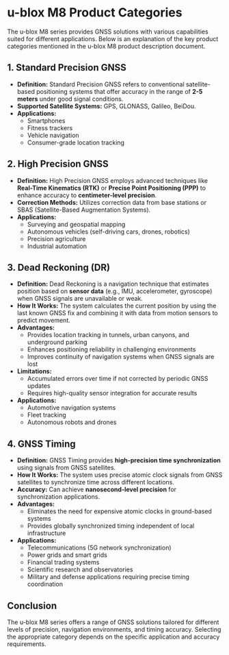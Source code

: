 # u-blox M8 Product Categories

The u-blox M8 series provides GNSS solutions with various capabilities suited for different applications. Below is an explanation of the key product categories mentioned in the u-blox M8 product description document.

## 1. Standard Precision GNSS
- **Definition:** Standard Precision GNSS refers to conventional satellite-based positioning systems that offer accuracy in the range of **2-5 meters** under good signal conditions.
- **Supported Satellite Systems:** GPS, GLONASS, Galileo, BeiDou.
- **Applications:**
  - Smartphones
  - Fitness trackers
  - Vehicle navigation
  - Consumer-grade location tracking

## 2. High Precision GNSS
- **Definition:** High Precision GNSS employs advanced techniques like **Real-Time Kinematics (RTK)** or **Precise Point Positioning (PPP)** to enhance accuracy to **centimeter-level precision**.
- **Correction Methods:** Utilizes correction data from base stations or SBAS (Satellite-Based Augmentation Systems).
- **Applications:**
  - Surveying and geospatial mapping
  - Autonomous vehicles (self-driving cars, drones, robotics)
  - Precision agriculture
  - Industrial automation

## 3. Dead Reckoning (DR)
- **Definition:** Dead Reckoning is a navigation technique that estimates position based on **sensor data** (e.g., IMU, accelerometer, gyroscope) when GNSS signals are unavailable or weak.
- **How It Works:** The system calculates the current position by using the last known GNSS fix and combining it with data from motion sensors to predict movement.
- **Advantages:**
  - Provides location tracking in tunnels, urban canyons, and underground parking
  - Enhances positioning reliability in challenging environments
  - Improves continuity of navigation systems when GNSS signals are lost
- **Limitations:**
  - Accumulated errors over time if not corrected by periodic GNSS updates
  - Requires high-quality sensor integration for accurate results
- **Applications:**
  - Automotive navigation systems
  - Fleet tracking
  - Autonomous robots and drones

## 4. GNSS Timing
- **Definition:** GNSS Timing provides **high-precision time synchronization** using signals from GNSS satellites.
- **How It Works:** The system uses precise atomic clock signals from GNSS satellites to synchronize time across different locations.
- **Accuracy:** Can achieve **nanosecond-level precision** for synchronization applications.
- **Advantages:**
  - Eliminates the need for expensive atomic clocks in ground-based systems
  - Provides globally synchronized timing independent of local infrastructure
- **Applications:**
  - Telecommunications (5G network synchronization)
  - Power grids and smart grids
  - Financial trading systems
  - Scientific research and observatories
  - Military and defense applications requiring precise timing coordination

## Conclusion
The u-blox M8 series offers a range of GNSS solutions tailored for different levels of precision, navigation environments, and timing accuracy. Selecting the appropriate category depends on the specific application and accuracy requirements.

